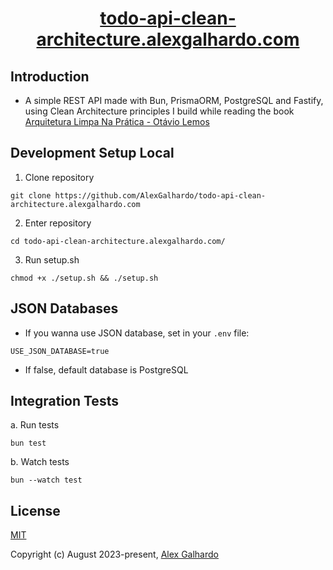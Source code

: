 <div align="center">
   <h1 align="center"><a href="https://todo-api-clean-architecture.alexgalhardo.com/" target="_blank">todo-api-clean-architecture.alexgalhardo.com</a></h1>
</div>

## Introduction

* A simple REST API made with Bun, PrismaORM, PostgreSQL and Fastify, using Clean Architecture principles I build while reading the book [Arquitetura Limpa Na Prática - Otávio Lemos](https://www.otaviolemos.com.br/)


## Development Setup Local

1. Clone repository
```
git clone https://github.com/AlexGalhardo/todo-api-clean-architecture.alexgalhardo.com
```

2. Enter repository
```
cd todo-api-clean-architecture.alexgalhardo.com/
```

3. Run setup.sh
```
chmod +x ./setup.sh && ./setup.sh
```

## JSON Databases
- If you wanna use JSON database, set in your `.env` file:
```
USE_JSON_DATABASE=true
```
- If false, default database is PostgreSQL

## Integration Tests
a. Run tests
```
bun test
```

b. Watch tests
```
bun --watch test
```

## License

[MIT](http://opensource.org/licenses/MIT)

Copyright (c) August 2023-present, [Alex Galhardo](https://github.com/AlexGalhardo)
